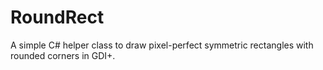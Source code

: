 # RoundRect
A simple C# helper class to draw pixel-perfect symmetric rectangles with rounded corners in GDI+.
